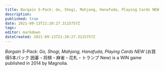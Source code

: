```yaml
---
title: Bargain 5-Pack: Go, Shogi, Mahjong, Hanafuda, Playing Cards NEW
description: 
published: true
date: 2021-09-13T21:20:27.3115757Z 
tags: 
editor: markdown
dateCreated: 2021-09-13T21:20:27.3115757Z
---
```

_Bargain 5-Pack: Go, Shogi, Mahjong, Hanafuda, Playing Cards NEW_ (<span lang='ja'>お買得5本パック 囲碁・将棋・麻雀・花札・トランプ New</span>) is a WIN game published in 2014 by Magnolia.

